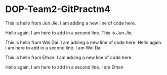 # DOP-Team2-GitPractm4

This is hello from Jun Jie. I am adding a new line of code here.



Hello again. I am here to add in a second line. This is Jun Jie.

This is hello from Wei Dai. I am adding a new line of code here.
Hello again. I am here to add in a second line. I am Wei Dai



This is hello from Ethan. I am adding a new line of code here.

Hello again. I am here to add in a second line. I am Ethan




